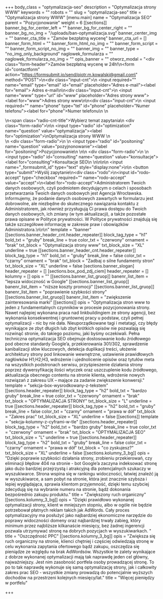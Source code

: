 +++
body_class = "optymalizacja-seo"
description = "Optymalizacja strony WWW"
keywords = ""
robots = ""
slug = "optymalizacja-seo"
title = "Optymalizacja strony WWW"
[menu.main]
name = "Optymalizacja SEO"
parent = "Pozycjonowanie"
weight = 6
[[sections]]
banner_bg_for_center_left = ""
banner_bg_for_center_right = ""
banner_bg_no_img = "/uploads/ban-optymalizacja.svg"
banner_center_img = ""
banner_cta_title = "Zamów bezpłatną wycenę"
banner_cta_url = []
banner_form_html = ""
banner_form_html_no_img = ""
banner_form_script = ""
banner_form_script_no_img = ""
banner_img = ""
banner_type = "no_img_only_background"
naglowek_formularza = ""
naglowek_formularza_no_img = ""
opis_banner = ""
otworz_modal = "<div class=\"form-header\">Zamów bezpłatną wycenę w 24h!</div>\n<form id=\"contactform\" action=\"https://formsubmit.io/send/piotr.m.kowalski@gmail.com\" method=\"POST\">\n<div class=\"input-cnt\">\n <input required=\"\" name=\"email\" type=\"email\" id=\"email\" placeholder=\"Adres e-mail\"><label for=\"email\"> Adres e-mail</label>\n</div>\n<div class=\"input-cnt\">\n    <input name=\"www\" type=\"url\" id=\"www\" placeholder=\"Adres strony www\"><label for=\"www\">Adres strony www</label>\n</div>\n<div class=\"input-cnt\">\n    <input required=\"\" name=\"phone\" type=\"tel\" id=\"phone\" placeholder=\"Numer telefonu\"><label for=\"phone\">Numer telefonu</label>\n   </div>\n   <div>\n<span class=\"radio-cnt-title\">Wybierz temat zapytania</span>\n <div class=\"form-radio\">\n\n  <input type=\"radio\" id=\"optimization\" name=\"question\" value=\"optymalizacja\"><label for=\"optimization\">\nOptymalizacja strony WWW </label>\n</div>\n <div class=\"form-radio\">\n \n  <input type=\"radio\" id=\"positoning\" name=\"question\" value=\"pozyjnonowanie\"><label for=\"positoning\">Pozycjonowanie\n </label>\n</div>\n <div class=\"form-radio\">\n \n  <input type=\"radio\" id=\"consulting\" name=\"question\" value=\"konsultacje\"><label for=\"consulting\">Konsultacje SEO\n </label>\n</div>\n</div>\n\n    <input name=\"_formsubmit_id\" type=\"text\" style=\"display:none\">\n\n    <button type=\"submit\">Wyślij zapytanie</button>\n<div class=\"rodo\">\n<input id=\"rodo-accept\" type=\"checkbox\" required=\"\" name=\"rodo-accept\" value=\"accept\">\n<label for=\"rodo-accept\">Administratorem Twoich danych osobowych, czyli podmiotem decydującym o celach i sposobach przetwarzania Twoich danych osobowych jest Agencja Wrocławska. Informujemy, że podanie danych osobowych zawartych w formularzu jest dobrowolne, ale niezbędne do skutecznego nawiązania kontaktu z Administratorem, jak również przysługują Ci prawa dostępu do Twoich danych osobowych, ich zmiany (w tym aktualizacji), a także pozostałe prawa opisane w Polityce prywatności. W Polityce prywatności znajdują się także szczegółowe informację w zakresie praw i obowiązków Administratora.\n</label>\n</div>\n</form>"
template = "banner"
[[sections.banner_header_cnt.header_repeater]]
block_tag_type = "h1"
bold_txt = "gruby"
break_line = true
color_txt = "czerwony"
ornament = "brak"
txt_block = "Optymalizacja strony www"
txt_block_size = "XL"
underline = true
[[sections.banner_header_cnt.header_repeater]]
block_tag_type = "h1"
bold_txt = "gruby"
break_line = false
color_txt = "czarny"
ornament = "brak"
txt_block = "Zadbaj o silne fundamenty stron"
txt_block_size = "XL"
underline = false
[sections.banner_slogan]
header_repeater = []
[sections.box_pod_zdj_ciem]
header_repeater = []
kolumny = []
opis = ""
[[sections.banner_list_gruop]]
banenr_list_item = "lepsza widoczność w Google"
[[sections.banner_list_gruop]]
banenr_list_item = "niższe koszty promocji"
[[sections.banner_list_gruop]]
banenr_list_item = "poprawienie szybkości strony"
[[sections.banner_list_gruop]]
banenr_list_item = "zwiększenie zainteresowania marki"
[[sections]]
opis = "Optymalizacja stron www to jeden z fundamentalnych czynników w procesie pozycjonowania strony. Nawet najlepiej wykonana praca nad linkbuildingiem ze strony agencji, bez wykonania konsekwentnej i gruntownej pracy u podstaw, czyli pełnej optymalizacji - nic by nie dała. Nieuporządkowane tagi i metatagi, czy błędy wynikające ze zbyt długich lub zbyt krótkich opisów nie pozwalają się rozwinąć stronie, do takiego poziomu, jaki byśmy oczekiwali. Pełna techniczna optymalizacja SEO obejmuje dostosowanie kodu źródłowego pod obecne standardy Google’a, przekierowania 301/302, sprawdzenie kanibalizacji słów kluczowych, detekcja duplikacji treści, ułożenie architektury strony pod linkowanie wewnętrzne, ustawienie prawidłowych nagłówków H1;H2;H3, wdrożenie i ujednolicenie opisów oraz tytułów meta na wszystkich podstronach serwisu, przyśpieszenie działania strony poprzez dywersyfikację ilości wtyczek oraz uszczuplenie kodu źródłowego, aktualizacja obecnego contentu na stronie klienta, wdrożenie nowych rozwiązań z zakresu UX – mające za zadanie zwiększenie konwersji."
template = "sekcja-box-wysrodkowany-z-tekstem"
[[sections.header_repeater]]
block_tag_type = "h2"
bold_txt = "bardzo gruby"
break_line = true
color_txt = "czerwony"
ornament = "brak"
txt_block = "OPTYMALIZACJA STRONY"
txt_block_size = "L"
underline = true
[[sections.header_repeater]]
block_tag_type = "h2"
bold_txt = "gruby"
break_line = false
color_txt = "czarny"
ornament = "prawa w dół"
txt_block = "Zakres prac"
txt_block_size = "XL"
underline = false
[[sections]]
template = "sekcja-kolumny-z-cyframi-w-tle"
[[sections.header_repeater]]
block_tag_type = "h2"
bold_txt = "bardzo gruby"
break_line = true
color_txt = "czerwony"
ornament = "brak"
txt_block = "OPTYMALIZACJA SEO"
txt_block_size = "L"
underline = true
[[sections.header_repeater]]
block_tag_type = "h2"
bold_txt = "gruby"
break_line = false
color_txt = "czarny"
ornament = "prawa w dół"
txt_block = "co zyskujesz?"
txt_block_size = "XL"
underline = false
[[sections.kolumny_3_bg]]
opis = "Dzięki poprawie szybkości działania strony, zrobieniu przekierowań, czy eliminacji błędow 404 na stronie - bot Google’a zaczyna indeksować stronę jako dużo bardziej przejrzystą i atrakcyjną dla potencjalnych szukaczy w wyszukiwarce. Strona wspina się w rankingu widoczności, łatwiej znaleźć ją w wyszukiwarce, a sam pobyt na stronie, która jest znacznie szybsza i lepiej wyglądająca, sprawia klientom przyjemność, dzięki temu szybciej zdecydują się na wybranie numeru na stronie, bądź dokonania bezpośrednio zakupu produktu."
title = "Zwiększony ruch organiczny"
[[sections.kolumny_3_bg]]
opis = "Dzięki prawidłowo wykonanej optymalizacji strony, klient w mniejszym stopniu, albo w ogóle nie będzie potrzebował płatnych reklam takich jak AdWords. Cały proces optymalizacyjny ma posłużyć jako najbardziej ekonomiczne narzędzie do poprawy widoczności domeny oraz najbardziej trwały zabieg, który minimum przez najbliższe kilkanaście miesięcy, bez żadnej ingerencji pozwala utrzymywać stronę na dobrych pozycjach w wyszukiwarkach. "
title = "Oszczędność PPC"
[[sections.kolumny_3_bg]]
opis = "Zwiększa się ruch organiczny na stronie, klienci chętniej i częściej odwiedzają stronę w celu wykonania zapytania ofertowego bądź zakupu, oszczędza się pieniądze ze względu na brak AdWordsów. Wszystkie te zalety wynikające z dobrze wykonanej optymalizacji mają tak naprawdę jeden cel główny, najważniejszy. Jest nim zasobność portfela osoby prowadzącej stronę. To po to tak naprawdę wykonuje się samą optymalizację strony, jak i całkowity zakres prac SEO - wszystkie zmiany prowadzą do potencjalnie wyższych dochodów na przestrzeni kolejnych miesięcy/lat."
title = "Więcej pieniędzy w portfelu"

+++
